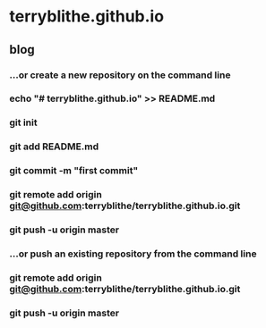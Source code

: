 # terryblithe.github.io
## blog

### …or create a new repository on the command line


### echo "# terryblithe.github.io" >> README.md

### git init

### git add README.md

### git commit -m "first commit"

### git remote add origin git@github.com:terryblithe/terryblithe.github.io.git

### git push -u origin master


### …or push an existing repository from the command line


### git remote add origin git@github.com:terryblithe/terryblithe.github.io.git

### git push -u origin master
